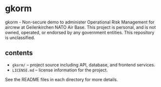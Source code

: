 # gkorm

gkorm - Non-secure demo to administer Operational Risk Management for aircrew at Geilenkirchen NATO Air Base. This project is personal, and is not owned, operated, or endorsed by any government entities. This repository is unclassified.

## contents

- `gkorm/` – project source including API, database, and frontend services.
- `LICENSE.md` – license information for the project.

See the README files in each directory for more details.
